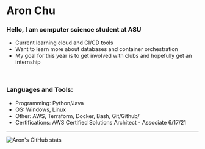 # Aron Chu

### Hello, I am computer science student at ASU
-  Current learning cloud and CI/CD tools
-  Want to learn more about databases and container orchestration
-  My goal for this year is to get involved with clubs and hopefully get an internship

<br />

### Languages and Tools:
- Programming: Python/Java
- OS: Windows, Linux
- Other: AWS, Terraform, Docker, Bash, Git/Github/
- Certifications: AWS Certified Solutions Architect - Associate 6/17/21
---

![Aron's GitHub stats](https://github-readme-stats.vercel.app/api?username=Aron-Chu&show_icons=true&theme=merko)

